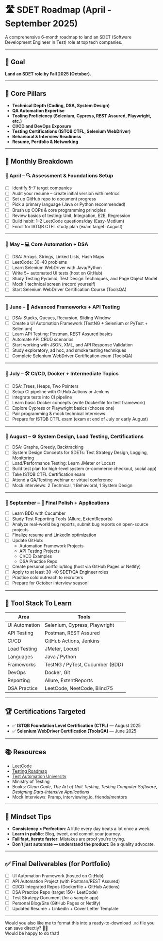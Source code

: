 # 🛣️ SDET Roadmap (April - September 2025)

A comprehensive 6-month roadmap to land an SDET (Software Development Engineer in Test) role at top tech companies.

---

## 🎯 Goal

**Land an SDET role by Fall 2025 (October).**

---

## 📌 Core Pillars

- **Technical Depth (Coding, DSA, System Design)**
- **QA Automation Expertise**
- **Tooling Proficiency (Selenium, Cypress, REST Assured, Playwright, etc.)**
- **CI/CD and DevOps Exposure**
- **Testing Certifications (ISTQB CTFL, Selenium WebDriver)**
- **Behavioral & Interview Readiness**
- **Resume, Portfolio & Networking**

---

## 📆 Monthly Breakdown

### 📅 April – 🔍 Assessment & Foundations Setup

- [ ] Identify 5–7 target companies
- [ ] Audit your resume – create initial version with metrics
- [ ] Set up GitHub repo to document progress
- [ ] Pick a primary language (Java or Python recommended)
- [ ] Brush up OOPs & core programming principles
- [ ] Review basics of testing: Unit, Integration, E2E, Regression
- [ ] Build habit: 1–2 LeetCode questions/day (Easy-Medium)
- [ ] Enroll for ISTQB CTFL study plan (exam target: August)

---

### 📅 May – 💻 Core Automation + DSA

- [ ] DSA: Arrays, Strings, Linked Lists, Hash Maps
- [ ] LeetCode: 30–40 problems
- [ ] Learn Selenium WebDriver with Java/Python
- [ ] Write 5+ automated UI tests (host on GitHub)
- [ ] Study Testing Pyramid, Test Design Techniques, and Page Object Model
- [ ] Mock 1 technical screen (record yourself)
- [ ] Start Selenium WebDriver Certification Course (ToolsQA)

---

### 📅 June – 🧪 Advanced Frameworks + API Testing

- [ ] DSA: Stacks, Queues, Recursion, Sliding Window
- [ ] Create a UI Automation Framework (TestNG + Selenium or PyTest + Selenium)
- [ ] Learn API Testing: Postman, REST Assured basics
- [ ] Automate API CRUD scenarios
- [ ] Start working with JSON, XML, and API Response Validation
- [ ] Study exploratory, ad hoc, and smoke testing techniques
- [ ] Complete Selenium WebDriver Certification exam (ToolsQA)

---

### 📅 July – 🛠️ CI/CD, Docker + Intermediate Topics

- [ ] DSA: Trees, Heaps, Two Pointers
- [ ] Setup CI pipeline with GitHub Actions or Jenkins
- [ ] Integrate tests into CI pipeline
- [ ] Learn basic Docker concepts (write Dockerfile for test framework)
- [ ] Explore Cypress or Playwright basics (choose one)
- [ ] Pair programming & mock technical interviews
- [ ] Prepare for ISTQB CTFL exam (exam at end of July or early August)

---

### 📅 August – ⚙️ System Design, Load Testing, Certifications

- [ ] DSA: Graphs, Greedy, Backtracking
- [ ] System Design Concepts for SDETs: Test Strategy Design, Logging, Monitoring
- [ ] Load/Performance Testing: Learn JMeter or Locust
- [ ] Build test plan for high-level system (e-commerce checkout, social app)
- [ ] Take ISTQB CTFL Certification exam
- [ ] Attend a QA/Testing webinar or virtual conference
- [ ] Mock interviews: 2 Technical, 1 Behavioral, 1 System Design

---

### 📅 September – 🧠 Final Polish + Applications

- [ ] Learn BDD with Cucumber
- [ ] Study Test Reporting Tools (Allure, ExtentReports)
- [ ] Analyze real-world bug reports, submit bug reports on open-source projects
- [ ] Finalize resume and LinkedIn optimization
- [ ] Update GitHub:
  - Automation Framework Projects
  - API Testing Projects
  - CI/CD Examples
  - DSA Practice Repo
- [ ] Create personal portfolio/blog (host via GitHub Pages or Netlify)
- [ ] Apply to at least 30–40 SDET/QA Engineer roles
- [ ] Practice cold outreach to recruiters
- [ ] Prepare for October interview season!

---

## 🔧 Tool Stack To Learn

| Area | Tools |
|------|-------|
| UI Automation | Selenium, Cypress, Playwright |
| API Testing | Postman, REST Assured |
| CI/CD | GitHub Actions, Jenkins |
| Load Testing | JMeter, Locust |
| Languages | Java / Python |
| Frameworks | TestNG / PyTest, Cucumber (BDD) |
| DevOps | Docker, Git |
| Reporting | Allure, ExtentReports |
| DSA Practice | LeetCode, NeetCode, Blind75 |

---

## 🏆 Certifications Targeted

- ✅ **ISTQB Foundation Level Certification (CTFL)** — August 2025
- ✅ **Selenium WebDriver Certification (ToolsQA)** — June 2025

---

## 📚 Resources

- [LeetCode](https://leetcode.com/)
- [Testing Roadmap](https://roadmap.sh/qa)
- [Test Automation University](https://testautomationu.applitools.com/)
- Ministry of Testing
- Books: *Clean Code*, *The Art of Unit Testing*, *Testing Computer Software*, *Designing Data-Intensive Applications*
- Mock Interviews: Pramp, Interviewing.io, friends/mentors

---

## 🧠 Mindset Tips

- **Consistency > Perfection**: A little every day beats a lot once a week.
- **Learn in public**: Blog, tweet, and commit your journey.
- **Fail fast, iterate faster**: Mistakes are proof you're trying.
- **Don’t just automate — understand the product**: Be a quality advocate.

---

## ✅ Final Deliverables (for Portfolio)

- [ ] UI Automation Framework (hosted on GitHub)
- [ ] API Automation Project (with Postman/REST Assured)
- [ ] CI/CD Integrated Repos (Dockerfile + GitHub Actions)
- [ ] DSA Practice Repo (target 150+ LeetCode)
- [ ] Test Strategy Document (for a sample app)
- [ ] Personal Blog/Site (GitHub Pages or Netlify)
- [ ] Updated Resume + LinkedIn + Cover Letter Template

---

Would you also like me to format this into a ready-to-download `.md` file you can save directly? 📄🚀  
Would be happy to do that!
